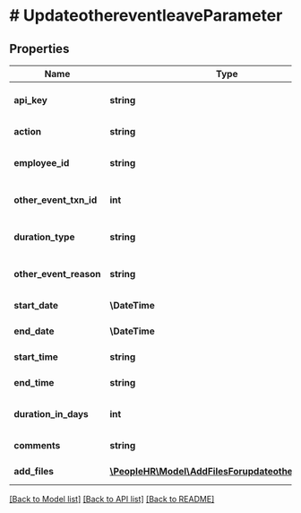 # # UpdateothereventleaveParameter

## Properties

Name | Type | Description | Notes
------------ | ------------- | ------------- | -------------
**api_key** | **string** | APIKey for other event api to update other event leave |
**action** | **string** | Action name &#x3D; updateothereventleave |
**employee_id** | **string** | Employee id for update other event leave |
**other_event_txn_id** | **int** | Other event txn Id for update other event leave |
**duration_type** | **string** | Duration Type for update other event leave |
**other_event_reason** | **string** | Other event reason for update other event leave |
**start_date** | **\DateTime** | Start date for update other event leave |
**end_date** | **\DateTime** | End date for update other event leave |
**start_time** | **string** | Start Time for update other event leave | [optional]
**end_time** | **string** | End time for update other event leave | [optional]
**duration_in_days** | **int** | Duration in days for update other event leave |
**comments** | **string** | Comments for update other event leave | [optional]
**add_files** | [**\PeopleHR\Model\AddFilesForupdateothereventleave**](AddFilesForupdateothereventleave.md) | Add Files for update other event leave | [optional]

[[Back to Model list]](../../README.md#models) [[Back to API list]](../../README.md#endpoints) [[Back to README]](../../README.md)
